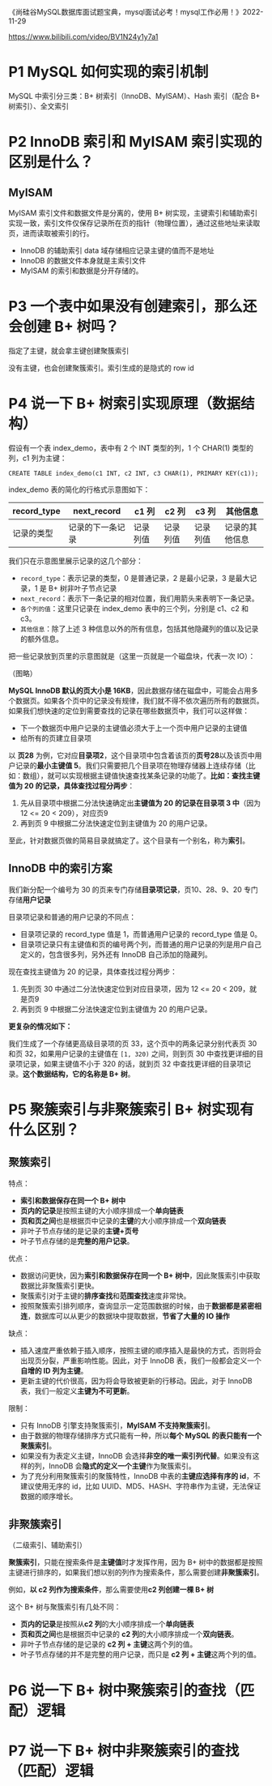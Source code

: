 《尚硅谷MySQL数据库面试题宝典，mysql面试必考！mysql工作必用！》2022-11-29

https://www.bilibili.com/video/BV1N24y1y7a1

# P1 MySQL 如何实现的索引机制

MySQL 中索引分三类：B+ 树索引（InnoDB、MyISAM）、Hash 索引（配合 B+ 树索引）、全文索引

# P2 InnoDB 索引和 MyISAM 索引实现的区别是什么？

## MyISAM

MyISAM 索引文件和数据文件是分离的，使用 B+ 树实现，主键索引和辅助索引实现一致，索引文件仅保存记录所在页的指针（物理位置），通过这些地址来读取页，进而读取被索引的行。

- InnoDB 的辅助索引 data 域存储相应记录主键的值而不是地址
- InnoDB 的数据文件本身就是主索引文件
- MyISAM 的索引和数据是分开存储的。

# P3 一个表中如果没有创建索引，那么还会创建 B+ 树吗？

指定了主键，就会拿主键创建聚簇索引

没有主键，也会创建聚簇索引。索引生成的是隐式的 row id

# P4 说一下 B+ 树索引实现原理（数据结构）

假设有一个表 index_demo，表中有 2 个 INT 类型的列，1 个 CHAR(1) 类型的列，c1 列为主键：

```mysql
CREATE TABLE index_demo(c1 INT, c2 INT, c3 CHAR(1), PRIMARY KEY(c1));
```

index_demo 表的简化的行格式示意图如下：

| record_type | next_record      | c1 列    | c2 列    | c3 列    | 其他信息       |
| ----------- | ---------------- | -------- | -------- | -------- | -------------- |
| 记录的类型  | 记录的下一条记录 | 记录列值 | 记录列值 | 记录列值 | 记录的其他信息 |

我们只在示意图里展示记录的这几个部分：

- `record_type`：表示记录的类型，0 是普通记录，2 是最小记录，3 是最大记录，1 是 B+ 树非叶子节点记录
- `next_record`：表示下一条记录的相对位置，我们用箭头来表明下一条记录。
- `各个列的值`：这里只记录在 index_demo 表中的三个列，分别是 c1、c2 和 c3。
- `其他信息`：除了上述 3 种信息以外的所有信息，包括其他隐藏列的值以及记录的额外信息。

把一些记录放到页里的示意图就是（这里一页就是一个磁盘块，代表一次 IO）：

（图略）

**MySQL InnoDB 默认的页大小是 16KB**，因此数据存储在磁盘中，可能会占用多个数据页。如果各个页中的记录没有规律，我们就不得不依次遍历所有的数据页。如果我们想快速的定位到需要查找的记录在哪些数据页中，我们可以这样做：

- 下一个数据页中用户记录的主键值必须大于上一个页中用户记录的主键值
- 给所有的页建立目录项

以 **页28** 为例，它对应**目录项2**，这个目录项中包含着该页的**页号28**以及该页中用户记录的**最小主键值 5**。我们只需要把几个目录项在物理存储器上连续存储（比如：数组），就可以实现根据主键值快速查找某条记录的功能了。**比如：查找主键值为 20 的记录，具体查找过程分两步**：

1. 先从目录项中根据二分法快速确定出**主键值为 20 的记录在目录项 3 中**（因为 12 <= 20 < 209），对应页9
2. 再到页 9 中根据二分法快速定位到主键值为 20 的用户记录。

至此，针对数据页做的简易目录就搞定了。这个目录有一个别名，称为**索引**。

## InnoDB 中的索引方案

我们新分配一个编号为 30 的页来专门存储**目录项记录**，页10、28、9、20 专门存储**用户记录**

目录项记录和普通的用户记录的不同点：

- 目录项记录的 record_type 值是 1，而普通用户记录的 record_type 值是 0。
- 目录项记录只有主键值和页的编号两个列，而普通的用户记录的列是用户自己定义的，包含很多列，另外还有 InnoDB 自己添加的隐藏列。

现在查找主键值为 20 的记录，具体查找过程分两步：

1. 先到页 30 中通过二分法快速定位到对应目录项，因为 12 <= 20 < 209，就是页9
2. 再到页 9 中根据二分法快速定位到主键值为 20 的用户记录。

**更复杂的情况如下：**

我们生成了一个存储更高级目录项的页 33，这个页中的两条记录分别代表页 30 和页 32，如果用户记录的主键值在 `[1, 320)` 之间，则到页 30 中查找更详细的目录项记录，如果主键值不小于 320 的话，就到页 32 中查找更详细的目录项记录。**这个数据结构，它的名称是 B+ 树**。

# P5 聚簇索引与非聚簇索引 B+ 树实现有什么区别？

## 聚簇索引

特点：

- **索引和数据保存在同一个 B+ 树中**
- **页内的记录**是按照主键的大小顺序排成一个**单向链表**
- **页和页之间**也是根据页中记录的**主键**的大小顺序排成一个**双向链表**
- 非叶子节点存储的是记录的**主键+页号**
- 叶子节点存储的是**完整的用户记录**。

优点：

- 数据访问更快，因为**索引和数据保存在同一个 B+ 树中**，因此聚簇索引中获取数据比非聚簇索引更快。
- 聚簇索引对于主键的**排序查找**和**范围查找**速度非常快。
- 按照聚簇索引排列顺序，查询显示一定范围数据的时候，由于**数据都是紧密相连**，数据库可以从更少的数据块中提取数据，**节省了大量的 IO 操作**

缺点：

- 插入速度严重依赖于插入顺序，按照主键的顺序插入是最快的方式，否则将会出现页分裂，严重影响性能。因此，对于 InnoDB 表，我们一般都会定义一个**自增的 ID 列为主键**。
- 更新主键的代价很高，因为将会导致被更新的行移动。因此，对于 InnoDB 表，我们一般定义**主键为不可更新**。

限制：

- 只有 InnoDB 引擎支持聚簇索引，**MyISAM 不支持聚簇索引**。
- 由于数据的物理存储排序方式只能有一种，所以**每个 MySQL 的表只能有一个聚簇索引**。
- 如果没有为表定义主键，InnoDB 会选择**非空的唯一索引列代替**。如果没有这样的列，InnoDB 会**隐式的定义一个主键**作为聚簇索引。
- 为了充分利用聚簇索引的聚簇特性，InnoDB 中表的**主键应选择有序的 id**，不建议使用无序的 id，比如 UUID、MD5、HASH、字符串作为主键，无法保证数据的顺序增长。

## 非聚簇索引

（二级索引、辅助索引）

**聚簇索引**，只能在搜索条件是**主键值**时才发挥作用，因为 B+ 树中的数据都是按照主键进行排序的，如果我们想以别的列作为搜索条件，那么需要创建**非聚簇索引**。

例如，**以 c2 列作为搜索条件**，那么需要使用**c2 列创建一棵 B+ 树**

这个 B+ 树与聚簇索引有几处不同：

- **页内的记录**是按照从**c2 列**的大小顺序排成一个**单向链表**
- **页和页之间**也是根据页中记录的 **c2 列**的大小顺序排成一个**双向链表**。
- 非叶子节点存储的是记录的 **c2 列 + 主键**这两个列的值。
- 叶子节点存储的并不是完整的用户记录，而只是 **c2 列 + 主键**这两个列的值。

# P6 说一下 B+ 树中聚簇索引的查找（匹配）逻辑

# P7 说一下 B+ 树中非聚簇索引的查找（匹配）逻辑

